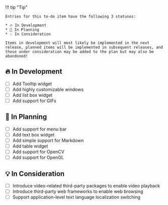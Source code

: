 !!! tip "Tip"

    Entries for this to-do item have the following 3 statuses:

    * 🔥 In Development
    * 📌 In Planning
    * 💡 In Consideration

    Items in development will most likely be implemented in the next release, planned items will be implemented in subsequent releases, and those under consideration may be added to the plan but may also be abandoned!

🔥 In Development
------------------

- [ ] Add Tooltip widget
- [ ] Add highly customizable windows
- [ ] Add list box widget
- [ ] Add support for GIFs

📌 In Planning
---------------

- [ ] Add support for menu bar
- [ ] Add text box widget
- [ ] Add simple support for Markdown
- [ ] Add table widget
- [ ] Add support for OpenCV
- [ ] Add support for OpenGL

💡 In Consideration
--------------------

- [ ] Introduce video-related third-party packages to enable video playback
- [ ] Introduce third-party web frameworks to enable web browsing
- [ ] Support application-level text language localization switching
